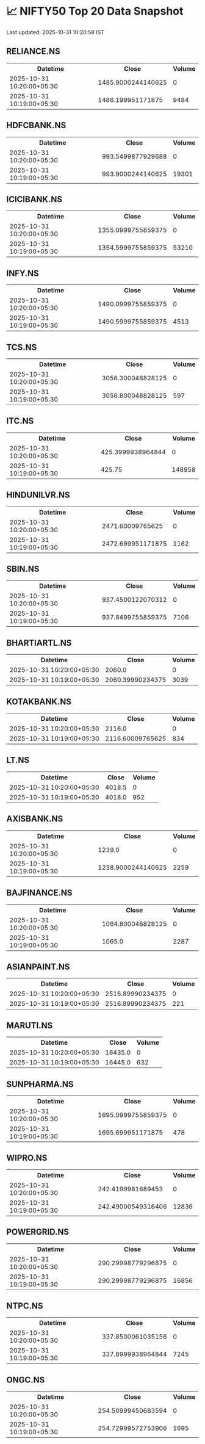 # 📈 NIFTY50 Top 20 Data Snapshot

Last updated: 2025-10-31 10:20:58 IST

## RELIANCE.NS

<table>
  <tr><th>Datetime</th><th>Close</th><th>Volume</th></tr>
  <tr><td>2025-10-31 10:20:00+05:30</td><td>1485.9000244140625</td><td>0</td></tr>
  <tr><td>2025-10-31 10:19:00+05:30</td><td>1486.199951171875</td><td>9484</td></tr>
</table>

## HDFCBANK.NS

<table>
  <tr><th>Datetime</th><th>Close</th><th>Volume</th></tr>
  <tr><td>2025-10-31 10:20:00+05:30</td><td>993.5499877929688</td><td>0</td></tr>
  <tr><td>2025-10-31 10:19:00+05:30</td><td>993.9000244140625</td><td>19301</td></tr>
</table>

## ICICIBANK.NS

<table>
  <tr><th>Datetime</th><th>Close</th><th>Volume</th></tr>
  <tr><td>2025-10-31 10:20:00+05:30</td><td>1355.0999755859375</td><td>0</td></tr>
  <tr><td>2025-10-31 10:19:00+05:30</td><td>1354.5999755859375</td><td>53210</td></tr>
</table>

## INFY.NS

<table>
  <tr><th>Datetime</th><th>Close</th><th>Volume</th></tr>
  <tr><td>2025-10-31 10:20:00+05:30</td><td>1490.0999755859375</td><td>0</td></tr>
  <tr><td>2025-10-31 10:19:00+05:30</td><td>1490.5999755859375</td><td>4513</td></tr>
</table>

## TCS.NS

<table>
  <tr><th>Datetime</th><th>Close</th><th>Volume</th></tr>
  <tr><td>2025-10-31 10:20:00+05:30</td><td>3056.300048828125</td><td>0</td></tr>
  <tr><td>2025-10-31 10:19:00+05:30</td><td>3056.800048828125</td><td>597</td></tr>
</table>

## ITC.NS

<table>
  <tr><th>Datetime</th><th>Close</th><th>Volume</th></tr>
  <tr><td>2025-10-31 10:20:00+05:30</td><td>425.3999938964844</td><td>0</td></tr>
  <tr><td>2025-10-31 10:19:00+05:30</td><td>425.75</td><td>148958</td></tr>
</table>

## HINDUNILVR.NS

<table>
  <tr><th>Datetime</th><th>Close</th><th>Volume</th></tr>
  <tr><td>2025-10-31 10:20:00+05:30</td><td>2471.60009765625</td><td>0</td></tr>
  <tr><td>2025-10-31 10:19:00+05:30</td><td>2472.699951171875</td><td>1162</td></tr>
</table>

## SBIN.NS

<table>
  <tr><th>Datetime</th><th>Close</th><th>Volume</th></tr>
  <tr><td>2025-10-31 10:20:00+05:30</td><td>937.4500122070312</td><td>0</td></tr>
  <tr><td>2025-10-31 10:19:00+05:30</td><td>937.8499755859375</td><td>7106</td></tr>
</table>

## BHARTIARTL.NS

<table>
  <tr><th>Datetime</th><th>Close</th><th>Volume</th></tr>
  <tr><td>2025-10-31 10:20:00+05:30</td><td>2060.0</td><td>0</td></tr>
  <tr><td>2025-10-31 10:19:00+05:30</td><td>2060.39990234375</td><td>3039</td></tr>
</table>

## KOTAKBANK.NS

<table>
  <tr><th>Datetime</th><th>Close</th><th>Volume</th></tr>
  <tr><td>2025-10-31 10:20:00+05:30</td><td>2116.0</td><td>0</td></tr>
  <tr><td>2025-10-31 10:19:00+05:30</td><td>2116.60009765625</td><td>834</td></tr>
</table>

## LT.NS

<table>
  <tr><th>Datetime</th><th>Close</th><th>Volume</th></tr>
  <tr><td>2025-10-31 10:20:00+05:30</td><td>4018.5</td><td>0</td></tr>
  <tr><td>2025-10-31 10:19:00+05:30</td><td>4018.0</td><td>952</td></tr>
</table>

## AXISBANK.NS

<table>
  <tr><th>Datetime</th><th>Close</th><th>Volume</th></tr>
  <tr><td>2025-10-31 10:20:00+05:30</td><td>1239.0</td><td>0</td></tr>
  <tr><td>2025-10-31 10:19:00+05:30</td><td>1238.9000244140625</td><td>2259</td></tr>
</table>

## BAJFINANCE.NS

<table>
  <tr><th>Datetime</th><th>Close</th><th>Volume</th></tr>
  <tr><td>2025-10-31 10:20:00+05:30</td><td>1064.800048828125</td><td>0</td></tr>
  <tr><td>2025-10-31 10:19:00+05:30</td><td>1065.0</td><td>2287</td></tr>
</table>

## ASIANPAINT.NS

<table>
  <tr><th>Datetime</th><th>Close</th><th>Volume</th></tr>
  <tr><td>2025-10-31 10:20:00+05:30</td><td>2516.89990234375</td><td>0</td></tr>
  <tr><td>2025-10-31 10:19:00+05:30</td><td>2516.89990234375</td><td>221</td></tr>
</table>

## MARUTI.NS

<table>
  <tr><th>Datetime</th><th>Close</th><th>Volume</th></tr>
  <tr><td>2025-10-31 10:20:00+05:30</td><td>16435.0</td><td>0</td></tr>
  <tr><td>2025-10-31 10:19:00+05:30</td><td>16445.0</td><td>632</td></tr>
</table>

## SUNPHARMA.NS

<table>
  <tr><th>Datetime</th><th>Close</th><th>Volume</th></tr>
  <tr><td>2025-10-31 10:20:00+05:30</td><td>1695.0999755859375</td><td>0</td></tr>
  <tr><td>2025-10-31 10:19:00+05:30</td><td>1695.699951171875</td><td>478</td></tr>
</table>

## WIPRO.NS

<table>
  <tr><th>Datetime</th><th>Close</th><th>Volume</th></tr>
  <tr><td>2025-10-31 10:20:00+05:30</td><td>242.4199981689453</td><td>0</td></tr>
  <tr><td>2025-10-31 10:19:00+05:30</td><td>242.49000549316406</td><td>12836</td></tr>
</table>

## POWERGRID.NS

<table>
  <tr><th>Datetime</th><th>Close</th><th>Volume</th></tr>
  <tr><td>2025-10-31 10:20:00+05:30</td><td>290.29998779296875</td><td>0</td></tr>
  <tr><td>2025-10-31 10:19:00+05:30</td><td>290.29998779296875</td><td>16856</td></tr>
</table>

## NTPC.NS

<table>
  <tr><th>Datetime</th><th>Close</th><th>Volume</th></tr>
  <tr><td>2025-10-31 10:20:00+05:30</td><td>337.8500061035156</td><td>0</td></tr>
  <tr><td>2025-10-31 10:19:00+05:30</td><td>337.8999938964844</td><td>7245</td></tr>
</table>

## ONGC.NS

<table>
  <tr><th>Datetime</th><th>Close</th><th>Volume</th></tr>
  <tr><td>2025-10-31 10:20:00+05:30</td><td>254.50999450683594</td><td>0</td></tr>
  <tr><td>2025-10-31 10:19:00+05:30</td><td>254.72999572753906</td><td>1695</td></tr>
</table>

